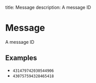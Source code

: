 title: Message
description: A message ID

# Message

A message ID

## Examples

- `431479742030544906`
- `430757594328465418`
